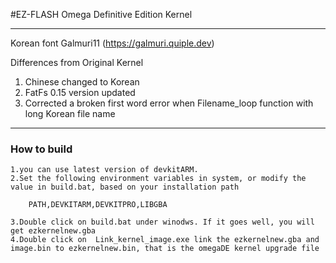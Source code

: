 #EZ-FLASH Omega Definitive Edition Kernel

--------------------------------------
Korean font
Galmuri11 (https://galmuri.quiple.dev)

Differences from Original Kernel
1. Chinese changed to Korean
2. FatFs 0.15 version updated
3. Corrected a broken first word error when Filename_loop function with long Korean file name
--------------------------------------

### How to build 

    1.you can use latest version of devkitARM.
    2.Set the following environment variables in system, or modify the value in build.bat, based on your installation path
 
        PATH,DEVKITARM,DEVKITPRO,LIBGBA

    3.Double click on build.bat under winodws. If it goes well, you will get ezkernelnew.gba
    4.Double click on  Link_kernel_image.exe link the ezkernelnew.gba and image.bin to ezkernelnew.bin, that is the omegaDE kernel upgrade file
